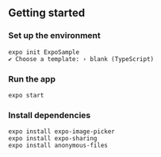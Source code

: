 ## Getting started
### Set up the environment
```
expo init ExpoSample
✔ Choose a template: › blank (TypeScript)
```

### Run the app
```
expo start
```

### Install dependencies
```
expo install expo-image-picker
expo install expo-sharing
expo install anonymous-files
```